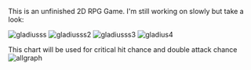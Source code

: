 This is an unfinished 2D RPG Game. I'm still working on slowly but take a look:

![gladiusss](https://github.com/user-attachments/assets/92a751b7-bc5c-4a4f-af21-a6bc1381a9cd)
![gladiusss2](https://github.com/user-attachments/assets/fc18a25b-584e-477c-9645-89cde8781851)
![gladiusss3](https://github.com/user-attachments/assets/dee2ae2b-0215-43ac-935e-5b527c1cd9b8)
![gladius4](https://github.com/user-attachments/assets/40e1dd32-1f75-4090-bf6c-cf92660167ce)



This chart will be used for critical hit chance and double attack chance
![allgraph](https://github.com/user-attachments/assets/688e83f2-13e5-45c5-84c5-9ae408a82b0f)
